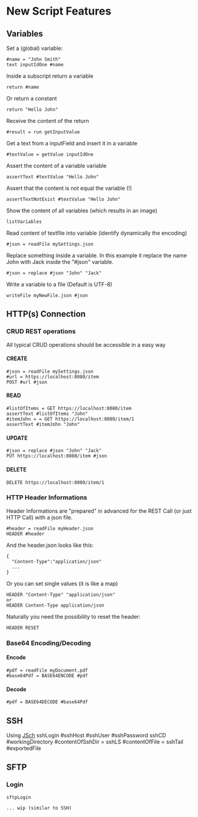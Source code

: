 # New Script Features
## Variables
Set a (global) variable:

    #name = "John Smith"
    text inputIdOne #name

Inside a subscript return a variable

    return #name

Or return a constant

    return "Hello John"
    
Receive the content of the return

    #result = run getInputValue
    
Get a text from a inputField and insert it in a variable

    #textValue = getValue inputIdOne
    
Assert the content of a variable variable

    assertText #textValue "Hello John"
    
Assert that the content is not equal the variable (!)

    assertTextNotExist #textValue "Hello John"
    
Show the content of all variables (which results in an image)

    listVariables

Read content of textfile into variable (identify dynamically the encoding)

    #json = readFile mySettings.json
    
Replace something inside a variable. In this example it replace the name John with Jack inside the "#json" variable.

    #json = replace #json "John" "Jack"
    
Write a variable to a file (Default is UTF-8)

    writeFile myNewFile.json #json 

## HTTP(s) Connection
### CRUD REST operations
All typical CRUD operations should be accessible in a easy way

#### CREATE

    #json = readFile mySettings.json
    #url = https://localhost:8080/item
    POST #url #json
    
#### READ
     
    #listOfItems = GET https://localhost:8080/item
    assertText #listOfItems "John"
    #itemJohn = = GET https://localhost:8080/item/1
    assertText #itemJohn "John"

#### UPDATE
    #json = replace #json "John" "Jack"
    PUT https://localhost:8080/item #json
    
#### DELETE

    DELETE https://localhost:8080/item/1
    
### HTTP Header Informations
Header Informations are "prepared" in advanced for the REST Call (or just HTTP Call) with a json file.

    #header = readFile myHeader.json 
    HEADER #header
    
And the header.json looks like this:

    {
      "Content-Type":"application/json"
      ...
    }

Or you can set single values (it is like a map)

    HEADER "Content-Type" "application/json"
    or
    HEADER Content-Type application/json
    
Naturally you need the possibility to reset the header:

    HEADER RESET
    
### Base64 Encoding/Decoding

#### Encode

    #pdf = readFile myDocument.pdf
    #base64Pdf = BASE64ENCODE #pdf
    
#### Decode
    
    #pdf = BASE64DECODE #base64Pdf
    
## SSH
Using [JSch](http://www.jcraft.com/jsch/)
    sshLogin #sshHost #sshUser #sshPassword
    sshCD #workingDirectory
    #contentOfSshDir = sshLS
    #contentOfFile = sshTail #exportedFile

## SFTP
### Login
    sftpLogin
    
    ... wip (similar to SSH)
